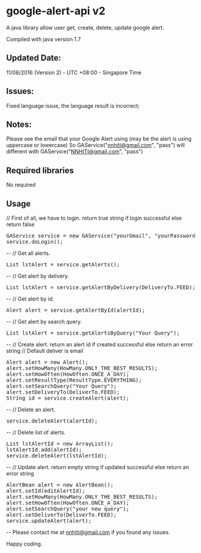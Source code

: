 google-alert-api v2
================

A java library allow user get, create, delete, update google alert.

Compiled with java version 1.7

Updated Date:
--

11/08/2016 (Version 2) - UTC +08:00 - Singapore Time

Issues:
--

Fixed language issue, the language result is incorrect;

Notes:
--
Please see the email that your Google Alert using (may be the alert is using uppercase or lowercase)
So GAService("nnhiti@gmail.com", "pass") will different with GAService("NNHITI@gmail.com", "pass")

Required libraries
--

No required

Usage
--

// First of all, we have to login. return true string if login successful else return false
<pre>
GAService service = new GAService("yourGmail", "yourPassword");
service.doLogin();
</pre>

--
// Get all alerts.

<pre>
List<Alert> lstAlert = service.getAlerts();
</pre>

--
// Get alert by delivery.

<pre>
List<Alert> lstAlert = service.getAlertByDelivery(DeliveryTo.FEED);
</pre>

--
// Get alert by id.

<pre>
Alert alert = service.getAlertById(alertId);
</pre>

--
// Get alert by search query.

<pre>
List<Alert> lstAlert = service.getAlertsByQuery("Your Query");
</pre>

--
// Create alert. return an alert id if created successful else return an error string
// Default deliver is email

<pre>
Alert alert = new Alert();
alert.setHowMany(HowMany.ONLY_THE_BEST_RESULTS);
alert.setHowOften(HowOften.ONCE_A_DAY);
alert.setResultType(ResultType.EVERYTHING);
alert.setSearchQuery("Your Query");
alert.setDeliveryTo(DeliverTo.FEED);
String id = service.createAlert(alert);
</pre>

--
// Delete an alert.

<pre>
service.deleteAlert(alertId);
</pre>

--
// Delete list of alerts.

<pre>
List<String> lstAlertId = new ArrayList<String>();
lstAlertId.add(alertId);
service.deleteAlert(lstAlertId);
</pre>

--
// Update alert. return empty string if updated successful else return an error string

<pre>
AlertBean alert = new AlertBean();
alert.setId(editAlertId);
alert.setHowMany(HowMany.ONLY_THE_BEST_RESULTS);
alert.setHowOften(HowOften.ONCE_A_DAY);
alert.setSearchQuery("your new query");
alert.setDeliverTo(DeliverTo.FEED);
service.updateAlert(alert);
</pre>

--
Please contact me at nnhiti@gmail.com if you found any issues.

Happy coding.
